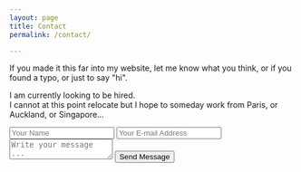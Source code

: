 ```yaml
---
layout: page
title: Contact
permalink: /contact/

---
```


If you made it this far into my website, let me know what you think, or if you found a typo, or just to say "hi".

I am currently looking to be hired.  
I cannot at this point relocate but I hope to someday work from Paris, or Auckland, or Singapore...

<form action="https://getsimpleform.com/messages?form_api_token=2244d304b83e7b8dcc6777ed4c32484e" method="post">
  <!-- the redirect_to is optional, the form will redirect to the referrer on submission -->
  <input type='hidden' name='redirect_to' value='http://robotmermaid.com/thank-you/' />
  <input type='text' name='name' placeholder='Your Name' />
  <input type='email' name='email' placeholder='Your E-mail Address' />
  <textarea name='message' placeholder='Write your message ...'></textarea>
  <input type='submit' value='Send Message' />
</form>
